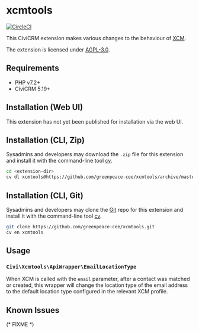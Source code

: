 # xcmtools

[![CircleCI](https://circleci.com/gh/greenpeace-cee/xcmtools.svg?style=svg)](https://circleci.com/gh/greenpeace-cee/xcmtools)

This CiviCRM extension makes various changes to the behaviour of [XCM](https://github.com/systopia/de.systopia.xcm).

The extension is licensed under [AGPL-3.0](LICENSE.txt).

## Requirements

* PHP v7.2+
* CiviCRM 5.19+

## Installation (Web UI)

This extension has not yet been published for installation via the web UI.

## Installation (CLI, Zip)

Sysadmins and developers may download the `.zip` file for this extension and
install it with the command-line tool [cv](https://github.com/civicrm/cv).

```bash
cd <extension-dir>
cv dl xcmtools@https://github.com/greenpeace-cee/xcmtools/archive/master.zip
```

## Installation (CLI, Git)

Sysadmins and developers may clone the [Git](https://en.wikipedia.org/wiki/Git) repo for this extension and
install it with the command-line tool [cv](https://github.com/civicrm/cv).

```bash
git clone https://github.com/greenpeace-cee/xcmtools.git
cv en xcmtools
```

## Usage

### `Civi\Xcmtools\ApiWrapper\EmailLocationType`

When XCM is called with the `email` parameter, after a contact was matched or
created, this wrapper will change the location type of the email address to the
default location type configured in the relevant XCM profile.

## Known Issues

(* FIXME *)
